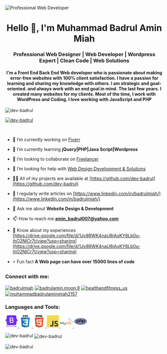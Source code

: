 ![Professional Web Developer](https://scontent.fzyl2-2.fna.fbcdn.net/v/t39.30808-6/526699395_1447798306342465_2661111632098279166_n.jpg?stp=dst-jpg_s960x960_tt6&_nc_cat=100&ccb=1-7&_nc_sid=cc71e4&_nc_eui2=AeFmznKUOm0Lzbhe7Wm19oWJJ8g0ELh9duQnyDQQuH125CgRYaQzgC9UWYg8R6nmRneWdv-Nrn5BgbgNA5p_h_DV&_nc_ohc=joV-o2hPej0Q7kNvwFTYQbo&_nc_oc=AdnNWmUQ7O5Rmge5nXUhr4Wj3evq6Z8SVIde5xUl4NfqocQAzWjIsjP6k9ybNi1cskc&_nc_zt=23&_nc_ht=scontent.fzyl2-2.fna&_nc_gid=r3TphH9L9WCC8qBEQrSozQ&oh=00_AfRB9QpS7r0d83DpeFxuJvyIJXhlRHNsQG_-Rghzsdkk2g&oe=6892646F)

<h1 align="center">Hello 👋, I'm Muhammad Badrul Amin Miah</h1>
<h3 align="center">Professional Web Designer | Web Developer | Wordpress Expert | Clean Code | Web Solutions</h3>
<h4 align="center">I'm a Front End Back End Web developer who is passionate about making error-free websites with 100% client satisfaction.
I have a passion for learning and sharing my knowledge with others. I am strategic and  goal-oriented. and always work with an end goal in mind.
The last few years. I created many websites for my clients. Most of the time, I work with WordPress and Coding. I love working with JavaScript and PHP</h4>


<p align="left"> <img src="https://komarev.com/ghpvc/?username=dev-badrul&label=Profile%20views&color=0e75b6&style=flat" alt="dev-badrul" /> </p>

<p align="left"> <a href="https://github.com/ryo-ma/github-profile-trophy"><img src="https://github-profile-trophy.vercel.app/?username=dev-badrul" alt="dev-badrul" /></a> </p>

<p align="left"> <a href="https://twitter.com/" target="blank"><img src="https://img.shields.io/twitter/follow/?logo=twitter&style=for-the-badge" alt="" /></a> </p>

- 🔭 I’m currently working on [Fiverr](https://github.com/dev-badrul)

- 🌱 I’m currently learning **jQuery|PHP|Java Script|Wordpress**

- 👯 I’m looking to collaborate on [Freelancer](https://www.freelancer.com/u/moonmarium)

- 🤝 I’m looking for help with [Web Design,Development & Solutions](https://www.linkedin.com/in/badrulmiah/)

- 👨‍💻 All of my projects are available at [https://github.com/dev-badrul](https://github.com/dev-badrul)

- 📝 I regularly write articles on [https://www.linkedin.com/in/badrulmiah/](https://www.linkedin.com/in/badrulmiah/)

- 💬 Ask me about **Website Design & Development**

- 📫 How to reach me **amin_badrul007@yahoo.com**

- 📄 Know about my experiences [https://drive.google.com/file/d/1Jv8RWK4naU8jAoKY6Lb0u-ihO2NICr7t/view?usp=sharing](https://drive.google.com/file/d/1Jv8RWK4naU8jAoKY6Lb0u-ihO2NICr7t/view?usp=sharing)

- ⚡ Fun fact **A Web page can have over 15000 lines of code**

<h3 align="left">Connect with me:</h3>
<p align="left">
<a href="https://linkedin.com/in/badrulmiah" target="blank"><img align="center" src="https://raw.githubusercontent.com/rahuldkjain/github-profile-readme-generator/master/src/images/icons/Social/linked-in-alt.svg" alt="badrulmiah" height="30" width="40" /></a>
<a href="https://fb.com/badrulamin.moon.9" target="blank"><img align="center" src="https://raw.githubusercontent.com/rahuldkjain/github-profile-readme-generator/master/src/images/icons/Social/facebook.svg" alt="badrulamin.moon.9" height="30" width="40" /></a>
<a href="https://instagram.com/healthandfitness_us" target="blank"><img align="center" src="https://raw.githubusercontent.com/rahuldkjain/github-profile-readme-generator/master/src/images/icons/Social/instagram.svg" alt="healthandfitness_us" height="30" width="40" /></a>
<a href="https://www.youtube.com/c/muhammadbadrulaminmiah2157" target="blank"><img align="center" src="https://raw.githubusercontent.com/rahuldkjain/github-profile-readme-generator/master/src/images/icons/Social/youtube.svg" alt="muhammadbadrulaminmiah2157" height="30" width="40" /></a>
</p>

<h3 align="left">Languages and Tools:</h3>
<p align="left"> <a href="https://getbootstrap.com" target="_blank" rel="noreferrer"> <img src="https://raw.githubusercontent.com/devicons/devicon/master/icons/bootstrap/bootstrap-plain-wordmark.svg" alt="bootstrap" width="40" height="40"/> </a> <a href="https://www.w3schools.com/css/" target="_blank" rel="noreferrer"> <img src="https://raw.githubusercontent.com/devicons/devicon/master/icons/css3/css3-original-wordmark.svg" alt="css3" width="40" height="40"/> </a> <a href="https://www.w3.org/html/" target="_blank" rel="noreferrer"> <img src="https://raw.githubusercontent.com/devicons/devicon/master/icons/html5/html5-original-wordmark.svg" alt="html5" width="40" height="40"/> </a> <a href="https://developer.mozilla.org/en-US/docs/Web/JavaScript" target="_blank" rel="noreferrer"> <img src="https://raw.githubusercontent.com/devicons/devicon/master/icons/javascript/javascript-original.svg" alt="javascript" width="40" height="40"/> </a> <a href="https://www.mysql.com/" target="_blank" rel="noreferrer"> <img src="https://raw.githubusercontent.com/devicons/devicon/master/icons/mysql/mysql-original-wordmark.svg" alt="mysql" width="40" height="40"/> </a> <a href="https://www.php.net" target="_blank" rel="noreferrer"> <img src="https://raw.githubusercontent.com/devicons/devicon/master/icons/php/php-original.svg" alt="php" width="40" height="40"/> </a> </p>

<p><img align="left" src="https://github-readme-stats.vercel.app/api/top-langs?username=dev-badrul&show_icons=true&locale=en&layout=compact" alt="dev-badrul" /></p>

<p>&nbsp;<img align="center" src="https://github-readme-stats.vercel.app/api?username=dev-badrul&show_icons=true&locale=en" alt="dev-badrul" /></p>

<p><img align="center" src="https://github-readme-streak-stats.herokuapp.com/?user=dev-badrul&" alt="dev-badrul" /></p>







